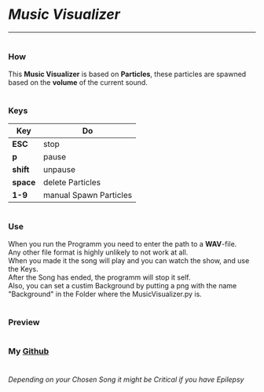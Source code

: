# *Music Visualizer*
____

#
### **How**
This **Music Visualizer** is based on **Particles**, these particles are spawned based on the **volume** of the current sound.

#
### **Keys**
Key | Do |
--- | ---
**ESC** | stop
**p** | pause
**shift** | unpause
**space** | delete Particles
**1-9** |  manual Spawn Particles

#
### **Use**
When you run the Programm you need to enter the path to a **WAV**-file. \
Any other file format is highly unlikely to not work at all. \
When you made it the song will play and you can watch the show, and use the Keys. \
After the Song has ended, the programm will stop it self. \
Also, you can set a custim Background by putting a png with the name "Background" in the Folder where the MusicVisualizer.py is.


#
### **Preview**



#
### My **[Github](https://github.com/flloschy)**
#
###### *Depending on your Chosen Song it might be Critical if you have Epilepsy*
